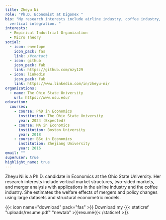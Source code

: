 ```yaml
---
title: Zheyu Ni
role: "Ph.D. Economist at Digonex "
bio: "My research interests include airline industry, coffee industry, two-sided markets,
  vertical integration. "
interests:
  - Empirical Industrial Organization
  - Micro Theory
social:
  - icon: envelope
    icon_pack: fas
    link: /#contact
  - icon: github
    icon_pack: fab
    link: https://github.com/nzy129
  - icon: linkedin
    icon_pack: fab
    link: https://www.linkedin.com/in/zheyu-ni/
organizations:
  - name: The Ohio State University
    url: https://www.osu.edu/
education:
  courses:
    - course: PhD in Economics
      institution: The Ohio State University
      year: 2024 (Expected)
    - course: MA in Economics
      institution: Boston University
      year: 2018
    - course: BSc in Economics
      institution: Zhejiang University
      year: 2016
email: ""
superuser: true
highlight_name: true
---
```


Zheyu Ni is a Ph.D. candidate in Economics at the Ohio State University. Her research interests include vertical market structures, two-sided markets, and merger analysis with applications in the airline industry and the coffee industry. She estimates the welfare effects of mergers and policy changes using large datasets and structural econometric models.


{{< icon name="download" pack="fas" >}} Download my {{< staticref "uploads/resume.pdf" "newtab" >}}resumé{{< /staticref >}}.
